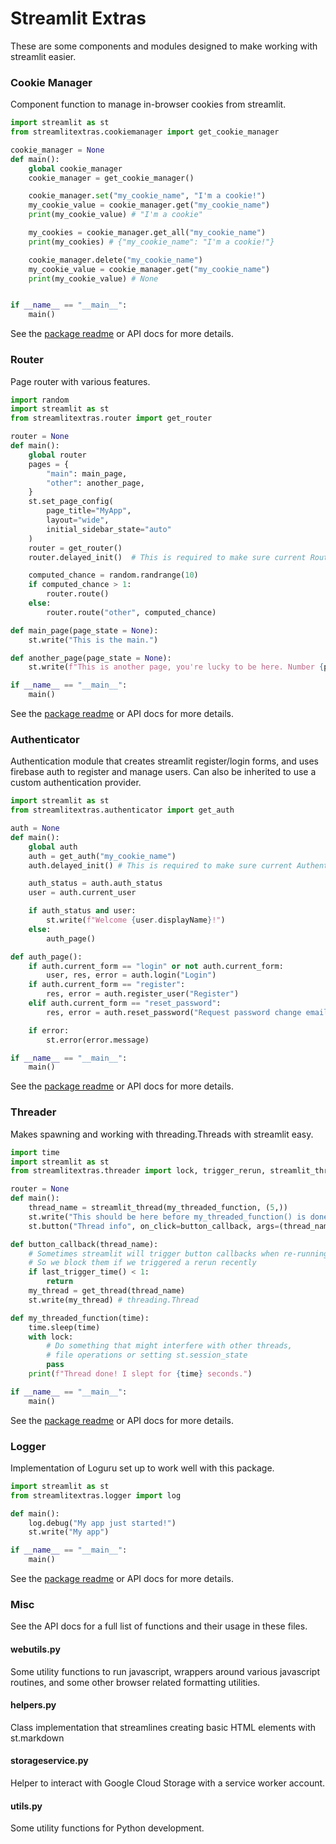 # Streamlit Extras

These are some components and modules designed to make working with streamlit easier.

### Cookie Manager

Component function to manage in-browser cookies from streamlit.

```Python
import streamlit as st
from streamlitextras.cookiemanager import get_cookie_manager

cookie_manager = None
def main():
    global cookie_manager
    cookie_manager = get_cookie_manager()

    cookie_manager.set("my_cookie_name", "I'm a cookie!")
    my_cookie_value = cookie_manager.get("my_cookie_name")
    print(my_cookie_value) # "I'm a cookie"

    my_cookies = cookie_manager.get_all("my_cookie_name")
    print(my_cookies) # {"my_cookie_name": "I'm a cookie!"}

    cookie_manager.delete("my_cookie_name")
    my_cookie_value = cookie_manager.get("my_cookie_name")
    print(my_cookie_value) # None


if __name__ == "__main__":
    main()
```

See the [package readme](streamlitextras/cookiemanager) or API docs for more details.


### Router

Page router with various features.

```Python
import random
import streamlit as st
from streamlitextras.router import get_router

router = None
def main():
    global router
    pages = {
        "main": main_page,
        "other": another_page,
    }
    st.set_page_config(
        page_title="MyApp",
        layout="wide",
        initial_sidebar_state="auto"
    )
    router = get_router()
    router.delayed_init()  # This is required to make sure current Router stays in session state

    computed_chance = random.randrange(10)
    if computed_chance > 1:
        router.route()
    else:
        router.route("other", computed_chance)

def main_page(page_state = None):
    st.write("This is the main.")

def another_page(page_state = None):
    st.write(f"This is another page, you're lucky to be here. Number {page_state} lucky.")

if __name__ == "__main__":
    main()
```

See the [package readme](streamlitextras/router) or API docs for more details.


### Authenticator

Authentication module that creates streamlit register/login forms, and uses firebase auth to register and manage users.
Can also be inherited to use a custom authentication provider.

```Python
import streamlit as st
from streamlitextras.authenticator import get_auth

auth = None
def main():
    global auth
    auth = get_auth("my_cookie_name")
    auth.delayed_init() # This is required to make sure current Authenticator stays in session state

    auth_status = auth.auth_status
    user = auth.current_user

    if auth_status and user:
        st.write(f"Welcome {user.displayName}!")
    else:
        auth_page()

def auth_page():
    if auth.current_form == "login" or not auth.current_form:
        user, res, error = auth.login("Login")
    if auth.current_form == "register":
        res, error = auth.register_user("Register")
    elif auth.current_form == "reset_password":
        res, error = auth.reset_password("Request password change email")

    if error:
        st.error(error.message)

if __name__ == "__main__":
    main()

```

See the [package readme](streamlitextras/authenticator) or API docs for more details.


### Threader

Makes spawning and working with threading.Threads with streamlit easy.

```Python
import time
import streamlit as st
from streamlitextras.threader import lock, trigger_rerun, streamlit_thread, get_thread, last_trigger_time

router = None
def main():
    thread_name = streamlit_thread(my_threaded_function, (5,))
    st.write("This should be here before my_threaded_function() is done!")
    st.button("Thread info", on_click=button_callback, args=(thread_name,))

def button_callback(thread_name):
    # Sometimes streamlit will trigger button callbacks when re-running,
    # So we block them if we triggered a rerun recently
    if last_trigger_time() < 1:
        return
    my_thread = get_thread(thread_name)
    st.write(my_thread) # threading.Thread

def my_threaded_function(time):
    time.sleep(time)
    with lock:
        # Do something that might interfere with other threads,
        # file operations or setting st.session_state
        pass
    print(f"Thread done! I slept for {time} seconds.")

if __name__ == "__main__":
    main()
```

See the [package readme](streamlitextras/threader) or API docs for more details.


### Logger

Implementation of Loguru set up to work well with this package.

```Python
import streamlit as st
from streamlitextras.logger import log

def main():
    log.debug("My app just started!")
    st.write("My app")

if __name__ == "__main__":
    main()
```

See the [package readme](streamlitextras/logger) or API docs for more details.


### Misc

See the API docs for a full list of functions and their usage in these files.

#### webutils.py

Some utility functions to run javascript, wrappers around various javascript routines,
and some other browser related formatting utilities.

#### helpers.py

Class implementation that streamlines creating basic HTML elements with st.markdown

#### storageservice.py

Helper to interact with Google Cloud Storage with a service worker account.

#### utils.py

Some utility functions for Python development.